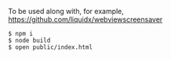 To be used along with, for example, https://github.com/liquidx/webviewscreensaver

```
$ npm i
$ node build
$ open public/index.html
```